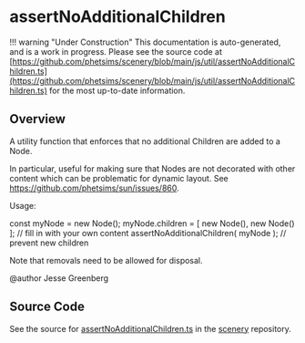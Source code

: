# assertNoAdditionalChildren

!!! warning "Under Construction"
    This documentation is auto-generated, and is a work in progress. Please see the source code at
    [https://github.com/phetsims/scenery/blob/main/js/util/assertNoAdditionalChildren.ts](https://github.com/phetsims/scenery/blob/main/js/util/assertNoAdditionalChildren.ts) for the most up-to-date information.

## Overview

A utility function that enforces that no additional Children are added to a Node.

In particular, useful for making sure that Nodes are not decorated with other content which can be
problematic for dynamic layout. See https://github.com/phetsims/sun/issues/860.

Usage:

const myNode = new Node();
myNode.children = [ new Node(), new Node() ]; // fill in with your own content
assertNoAdditionalChildren( myNode ); // prevent new children

Note that removals need to be allowed for disposal.

@author Jesse Greenberg



## Source Code

See the source for [assertNoAdditionalChildren.ts](https://github.com/phetsims/scenery/blob/main/js/util/assertNoAdditionalChildren.ts) in the [scenery](https://github.com/phetsims/scenery) repository.

